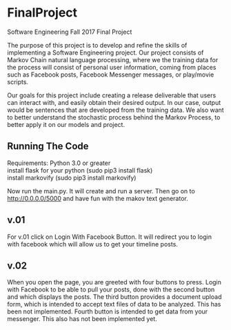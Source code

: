 # FinalProject
Software Engineering Fall 2017 Final Project

The purpose of this project is to develop and refine the skills of implementing a Software Engineering project. Our project consists of Markov Chain natural language processing, where we the training data for the process will consist of personal user information, coming from places such as Facebook posts, Facebook Messenger messages, or play/movie scripts.  

Our goals for this project include creating a release deliverable that users can interact with, and easily obtain their desired output. In our case, output would be sentences that are developed from the training data. We also want to better understand the stochastic process behind the Markov Process, to better apply it on our models and project.

## Running The Code

Requirements:
Python 3.0 or greater  
install flask for your python (sudo pip3 install flask)  
install markovify (sudo pip3 install markovify)

Now run the main.py. It will create and run a server. Then go on to http://0.0.0.0/5000 and have fun with the makov text generator. 
## v.01
For v.01 click on Login With Facebook Button. It will redirect you to login with facebook which will allow us to get your timeline posts. 

## v.02
When you open the page, you are greeted with four buttons to press. Login with Facebook to be able to pull your posts, done with the second button and which displays the posts. The third button provides a document upload form, which is intended to accept text files of data to be analyzed. This has been not implemented. Fourth button is intended to get data from your messenger. This also has not been implemented yet. 
